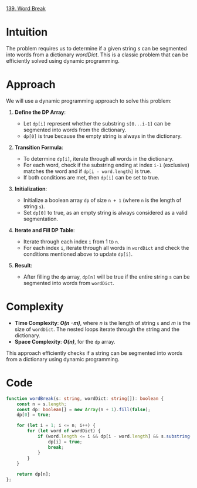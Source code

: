 [139. Word Break](https://leetcode.com/problems/word-break/)

# Intuition
The problem requires us to determine if a given string *s* can be segmented into words from a dictionary *wordDict*. This is a classic problem that can be efficiently solved using dynamic programming.

# Approach
We will use a dynamic programming approach to solve this problem:

1. **Define the DP Array**: 
   - Let `dp[i]` represent whether the substring `s[0...i-1]` can be segmented into words from the dictionary.
   - `dp[0]` is true because the empty string is always in the dictionary.

2. **Transition Formula**:
   - To determine `dp[i]`, iterate through all words in the dictionary.
   - For each word, check if the substring ending at index `i-1` (exclusive) matches the word and if `dp[i - word.length]` is true.
   - If both conditions are met, then `dp[i]` can be set to true.

3. **Initialization**:
   - Initialize a boolean array `dp` of size `n + 1` (where `n` is the length of string `s`).
   - Set `dp[0]` to true, as an empty string is always considered as a valid segmentation.

4. **Iterate and Fill DP Table**:
   - Iterate through each index `i` from 1 to `n`.
   - For each index `i`, iterate through all words in `wordDict` and check the conditions mentioned above to update `dp[i]`.

5. **Result**:
   - After filling the `dp` array, `dp[n]` will be true if the entire string `s` can be segmented into words from `wordDict`.

# Complexity
- **Time Complexity**: ***O(n ⋅ m)***, where *n* is the length of string `s` and *m* is the size of `wordDict`. The nested loops iterate through the string and the dictionary.
- **Space Complexity**: ***O(n)***, for the `dp` array.

This approach efficiently checks if a string can be segmented into words from a dictionary using dynamic programming.

# Code
```typescript
function wordBreak(s: string, wordDict: string[]): boolean {
    const n = s.length;
    const dp: boolean[] = new Array(n + 1).fill(false);
    dp[0] = true;

    for (let i = 1; i <= n; i++) {
        for (let word of wordDict) {
            if (word.length <= i && dp[i - word.length] && s.substring(i - word.length, i) === word) {
                dp[i] = true;
                break;
            }
        }
    }

    return dp[n];
};

```